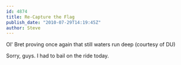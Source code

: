 ```yaml
---
id: 4874
title: Re-Capture the Flag
publish_date: "2010-07-29T14:19:45Z"
author: Steve
---
```

  
Ol' Bret proving once again that still waters run deep (courtesy of DU)

Sorry, guys. I had to bail on the ride today.
